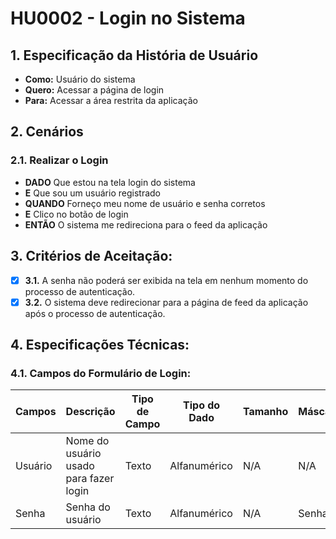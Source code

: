 # HU0002 - Login no Sistema

## 1. Especificação da História de Usuário

- **Como:** Usuário do sistema
- **Quero:** Acessar a página de login
- **Para:** Acessar a área restrita da aplicação

## 2. Cenários

### **2.1. Realizar o Login**

- **DADO** Que estou na tela login do sistema
- **E** Que sou um usuário registrado
- **QUANDO** Forneço meu nome de usuário e senha corretos
- **E** Clico no botão de login
- **ENTÃO** O sistema me redireciona para o feed da aplicação

## 3. Critérios de Aceitação:

- [x] **3.1.** A senha não poderá ser exibida na tela em nenhum momento do processo de autenticação.
- [x] **3.2.** O sistema deve redirecionar para a página de feed da aplicação após o processo de autenticação.

## 4. Especificações Técnicas:

### 4.1. Campos do Formulário de Login:

| Campos  | Descrição                              | Tipo de Campo | Tipo do Dado | Tamanho | Máscara | Editável | Obrigatório | Regras |
| ------- | -------------------------------------- | ------------- | ------------ | ------- | ------- | -------- | ----------- | ------ |
| Usuário | Nome do usuário usado para fazer login | Texto         | Alfanumérico | N/A     | N/A     | S        | S           | N/A    |
| Senha   | Senha do usuário                       | Texto         | Alfanumérico | N/A     | Senha   | S        | S           | N/A    |

